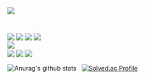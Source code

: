 <span>
<img src="https://user-images.githubusercontent.com/97173976/160863732-f8d9ab16-f4bb-4a35-8d2f-1fcf25dba9d8.jpg" height="300"/>
</span>

<a href="https://ganzicod.tistory.com/" target='_blank'><img src="./tistory.png" width="24"/></a>
<a href="https://cloudy-credit-01e.notion.site/bce4573d8ace4a3fb41bb009aa19f361" target='_blank'><img src="./notion.png" width="24"/></a> <br>
<img src="https://img.shields.io/badge/HTML5-E34F26?style=flat-square&logo=HTML5&logoColor=white"/>
<img src="https://img.shields.io/badge/CSS3-1572B6?style=flat-square&logo=CSS3&logoColor=white"/>
<img src="https://img.shields.io/badge/JavaScript-F7DF1E?style=flat-square&logo=JavaScript&logoColor=white"/>
<img src="https://img.shields.io/badge/React-61DAFB?style=flat-square&logo=React&logoColor=white"/> <br>
<img src="https://img.shields.io/badge/Node.js-339933?style=flat-square&logo=Node.js&logoColor=white"/> <br>
<img src="https://img.shields.io/badge/Adobe Photoshop-31A8FF?style=flat-square&logo=Adobe Photoshop&logoColor=white"/>
<img src="https://img.shields.io/badge/Adobe Illustrator-FF9A00?style=flat-square&logo=Adobe Illustrator&logoColor=white"/>
<img src="https://img.shields.io/badge/Figma-F24E1E?style=flat-square&logo=Figma&logoColor=white"/>


![Anurag's github stats](https://github-readme-stats.vercel.app/api?username=yeri942&show_icons=true&theme=material-palenight)
 &nbsp;
[![Solved.ac Profile](http://mazassumnida.wtf/api/v2/generate_badge?boj=dpfl0445)](https://solved.ac/dpfl0445/)
